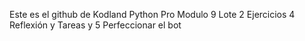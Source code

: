 Este es el github de Kodland Python Pro Modulo 9 Lote 2 Ejercicios 4 Reflexión y Tareas y 5 Perfeccionar el bot
